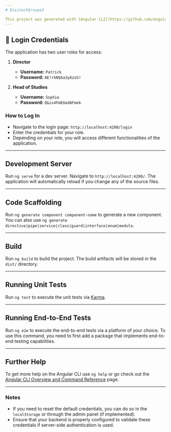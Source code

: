 ```yaml
---
# EnsitechGroupe3

This project was generated with [Angular CLI](https://github.com/angular/angular-cli) version 16.2.16.
---
```


## 🔑 Login Credentials

The application has two user roles for access:

1. **Director**

   - **Username:** `Patrick`
   - **Password:** `AE!rkN$ba3y6zoS!`

2. **Head of Studies**
   - **Username:** `Sophie`
   - **Password:** `Q&is4FmEGedAFmek`

### How to Log In

- Navigate to the login page: `http://localhost:4200/login`
- Enter the credentials for your role.
- Depending on your role, you will access different functionalities of the application.

---

## Development Server

Run `ng serve` for a dev server. Navigate to `http://localhost:4200/`. The application will automatically reload if you change any of the source files.

---

## Code Scaffolding

Run `ng generate component component-name` to generate a new component. You can also use `ng generate directive|pipe|service|class|guard|interface|enum|module`.

---

## Build

Run `ng build` to build the project. The build artifacts will be stored in the `dist/` directory.

---

## Running Unit Tests

Run `ng test` to execute the unit tests via [Karma](https://karma-runner.github.io).

---

## Running End-to-End Tests

Run `ng e2e` to execute the end-to-end tests via a platform of your choice. To use this command, you need to first add a package that implements end-to-end testing capabilities.

---

## Further Help

To get more help on the Angular CLI use `ng help` or go check out the [Angular CLI Overview and Command Reference](https://angular.io/cli) page.

---

### Notes

- If you need to reset the default credentials, you can do so in the `localStorage` or through the admin panel (if implemented).
- Ensure that your backend is properly configured to validate these credentials if server-side authentication is used.
